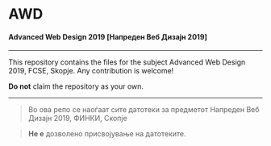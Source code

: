 # AWD
#### Advanced Web Design 2019 [Напреден Веб Дизајн 2019]
*** 
This repository contains the files for the subject Advanced Web Design 2019, FCSE, Skopje.
Any contribution is welcome!

**Do not** claim the repository as your own.
***
> Во ова репо се наоѓаат сите датотеки за предметот Напреден Веб Дизајн 2019, ФИНКИ, Скопје

> **Не е** дозволено присвојување на датотеките.
